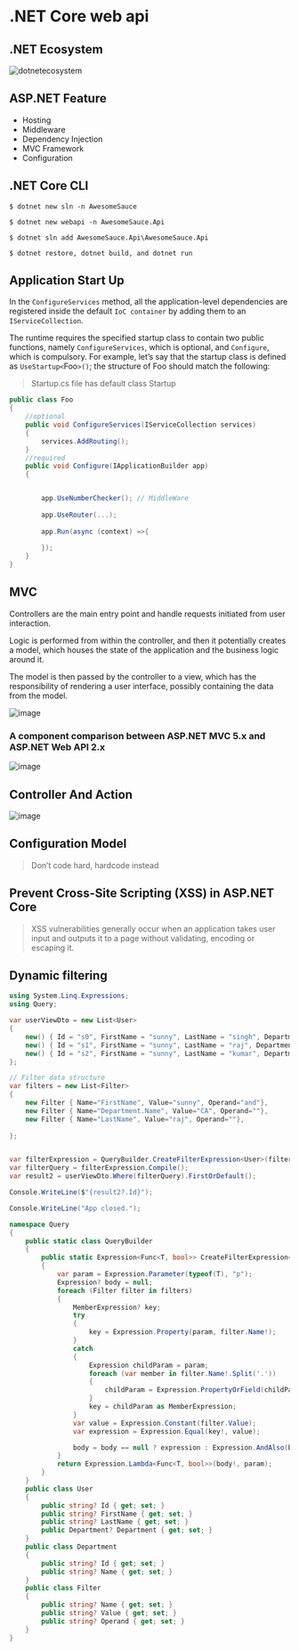 # .NET Core web api

## .NET Ecosystem
![dotnetecosystem](images/DotNetecosystem.png)

## ASP.NET Feature
* Hosting
* Middleware
* Dependency Injection
* MVC Framework
* Configuration

## .NET Core CLI
`$ dotnet new sln -n AwesomeSauce`

`$ dotnet new webapi -n AwesomeSauce.Api`

`$ dotnet sln add AwesomeSauce.Api\AwesomeSauce.Api`

`$ dotnet restore, dotnet build, and dotnet run`

## Application Start Up

In the `ConfigureServices` method, all the application-level dependencies are
registered inside the default `IoC container` by adding them to an `IServiceCollection`.

The runtime requires the specified startup class
to contain two public functions, namely `ConfigureServices`, which is optional, and `Configure`, which is compulsory. For example, let’s say that the startup class is defined
as `UseStartup<`Foo`>()`; the structure of Foo should match the following:
> Startup.cs file has default class Startup
```c#
public class Foo
{
    //optional
    public void ConfigureServices(IServiceCollection services)
    {
        services.AddRouting();
    }
    //required
    public void Configure(IApplicationBuilder app)
    {


        app.UseNumberChecker(); // MiddleWare
        
        app.UseRouter(...);
        
        app.Run(async (context) =>{
            
        });
    }
}
```

## MVC
Controllers are the main entry point and handle requests initiated from user interaction. 

Logic is performed from within the controller, and then it potentially creates a model, which houses the state of the application and the business logic around it. 

The model is then passed by the controller to a view, which has the responsibility of rendering a user interface, possibly containing the data from the model.

![image](images/mvc.png)

### A component comparison between ASP.NET MVC 5.x and ASP.NET Web API 2.x

![image](images/MVCvsWebApi.png)

## Controller And Action
![image](images/ControllerAndAction.png)

## Configuration Model

>Don’t code hard, hardcode instead

## Prevent Cross-Site Scripting (XSS) in ASP.NET Core
>XSS vulnerabilities generally occur when an application takes user input and outputs it to a page without validating, encoding or escaping it.

## Dynamic filtering
```c#
using System.Linq.Expressions;
using Query;

var userViewDto = new List<User>
{
    new() { Id = "s0", FirstName = "sunny", LastName = "singh", Department = new Department { Id = "IT_01", Name = "IT" } },
    new() { Id = "s1", FirstName = "sunny", LastName = "raj", Department = new Department { Id = "IT_01", Name = "CA" } },
    new() { Id = "s2", FirstName = "sunny", LastName = "kumar", Department = new Department { Id = "IT_01", Name = "IB" } }
};

// Filter data structure
var filters = new List<Filter>
{ 
    new Filter { Name="FirstName", Value="sunny", Operand="and"},
    new Filter { Name="Department.Name", Value="CA", Operand=""},
    new Filter { Name="LastName", Value="raj", Operand=""},
        
};


var filterExpression = QueryBuilder.CreateFilterExpression<User>(filters);
var filterQuery = filterExpression.Compile();
var result2 = userViewDto.Where(filterQuery).FirstOrDefault();

Console.WriteLine($"{result2?.Id}");

Console.WriteLine("App closed.");

namespace Query
{
    public static class QueryBuilder
    {
        public static Expression<Func<T, bool>> CreateFilterExpression<T>(List<Filter> filters)
        {
            var param = Expression.Parameter(typeof(T), "p");
            Expression? body = null;
            foreach (Filter filter in filters)
            {
                MemberExpression? key;
                try
                {
                    key = Expression.Property(param, filter.Name!);
                }
                catch
                {
                    Expression childParam = param;
                    foreach (var member in filter.Name!.Split('.'))
                    {
                        childParam = Expression.PropertyOrField(childParam, member);
                    }
                    key = childParam as MemberExpression;
                }
                var value = Expression.Constant(filter.Value);
                var expression = Expression.Equal(key!, value);

                body = body == null ? expression : Expression.AndAlso(body, expression);
            }
            return Expression.Lambda<Func<T, bool>>(body!, param);
        }
    }
    public class User
    {
        public string? Id { get; set; }
        public string? FirstName { get; set; }
        public string? LastName { get; set; }
        public Department? Department { get; set; }
    }
    public class Department
    {
        public string? Id { get; set; }
        public string? Name { get; set; }
    }
    public class Filter
    {
        public string? Name { get; set; }
        public string? Value { get; set; }
        public string? Operand { get; set; }
    }
}
```
